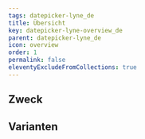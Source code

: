 ```yaml
---
tags: datepicker-lyne_de
title: Übersicht
key: datepicker-lyne-overview_de
parent: datepicker-lyne_de
icon: overview
order: 1
permalink: false
eleventyExcludeFromCollections: true
---
```


## Zweck

## Varianten

